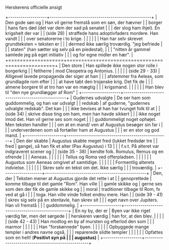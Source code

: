 Herskerens officielle ansigt

+-------------------+--------------------------------------------------+
| Den gode søn og   | Han vil gerne fremstå som en søn, der hævner     |
| borger            | hans fars død (det var dem der sad på senatet    |
|                   | der slog ham ihjel). En krigshelt der var        |
| (side 28)         | straffede hans adoptivfaders mordere. Han vandt  |
|                   | over senatorerne i to krige.                     |
|                   |                                                  |
|                   | Han har selv skrevet grundteksten = teksten er   |
|                   | dermed ikke særlig troværdig. "jeg befriede      |
|                   | staten" (han sætter sig selv på en piedestal),   |
|                   | "nitten år gammel samlede jeg på eget initiativ  |
|                   | og for egne midler en hær".                      |
+===================+==================================================+
| Den store         | Han spillede ikke nogen stor rolle i borgerkrig  |
| feltherre         | mod Cleopetra og Antonius.                       |
|                   |                                                  |
| (side 29 - 33)    | Alligevel lavede propaganda der siger at han     |
|                   | afstemmer fra Aeleas, som grundlagde rom efter   |
|                   | at have tabt den trojanske krig. Det fik de      |
|                   | almene borgere til at tro han var en mægtig      |
|                   | krigsmand.                                       |
|                   |                                                  |
|                   | Han blev til "den nye grundlægger af Rom"        |
+-------------------+--------------------------------------------------+
| Gudernes udvalgte | De ser ham som guddommelig, og han var udvalgt   |
| redskab           | af guderne, "gudernes udvalgte redskab". Det kan |
|                   | ikke bevises at han har tvunget folk til at      |
| (side 34)         | skrive disse ting om ham, men han havde sikkert  |
|                   | ikke noget imod det. Han vil gerne ses som noget |
|                   | guddommeligt noget ophøjet. Men teksten handler  |
|                   | om at en mand/ ven af Augustus besøger sin far i |
|                   | underverdenen som så fortæller ham at Augustus   |
|                   | er en stor og god mand.                          |
+-------------------+--------------------------------------------------+
| Den der skabte    | Augustus skabte meget fred (lukket fredsdør tre  |
| fred              | gange), så han fik et alter (Pax Augustus) i 13  |
|                   | f.v.t. På alteret var indgraveret scener og      |
| (side 35 - 38)    | kendte folk. Romulus, Remus og en ofrende        |
|                   | Aeneas.                                          |
|                   |                                                  |
|                   | Tellus og Roma ved offerpladsen.                 |
|                   |                                                  |
|                   | Augustus som Aeneas omgivet af samtidige.        |
|                   |                                                  |
|                   | Formentlig alterets indvielse.                   |
|                   |                                                  |
|                   | Skrev selv en tekst om det. Ikke særlig          |
|                   | troværdig.                                       |
+-------------------+--------------------------------------------------+
| Den, der          | Teksten mener at Augustus gjorde det rette i at  |
| genoprettede      | komme tilbage til det gamle "Rom". Han ville     |
| gamle skikke og   | gerne ses som den der fik de gamle skikke og     |
| moral             | traditioner tilbage til Rom, fx ved at gå i      |
|                   | toga. Han ville vinde folket endnu mere. Han     |
| (side 39 - 41)    | skrev sig selv på en stentavle, han skrev sit    |
|                   | eget navn over Jupiters. Han vil fremstå         |
|                   | guddommelig.                                     |
+-------------------+--------------------------------------------------+
| En ny by, der er  | Byen var ikke riget værdig før, men det sørgede  |
| herskeren værdig  | han for, at den blev.                            |
|                   |                                                  |
| (side 42 - 43)    | Han modtog en by af mursten og efterlod den som  |
|                   | marmor                                           |
|                   |                                                  |
|                   | Han "forskønnede" byen.                          |
|                   |                                                  |
|                   | Opbyggede mange templer i andres navne også,     |
|                   | reparerede slidte templer                        |
|                   |                                                  |
|                   | Opfattes som en helt! (**Positivt syn på         |
|                   | augustus)**                                      |
+-------------------+--------------------------------------------------+
